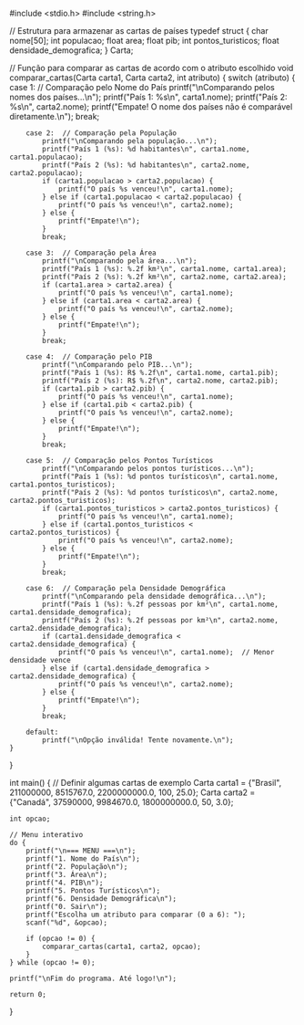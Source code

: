 #include <stdio.h>
#include <string.h>

// Estrutura para armazenar as cartas de países
typedef struct {
    char nome[50];
    int populacao;
    float area;
    float pib;
    int pontos_turisticos;
    float densidade_demografica;
} Carta;

// Função para comparar as cartas de acordo com o atributo escolhido
void comparar_cartas(Carta carta1, Carta carta2, int atributo) {
    switch (atributo) {
        case 1:  // Comparação pelo Nome do País
            printf("\nComparando pelos nomes dos países...\n");
            printf("País 1: %s\n", carta1.nome);
            printf("País 2: %s\n", carta2.nome);
            printf("Empate! O nome dos países não é comparável diretamente.\n");
            break;
        
        case 2:  // Comparação pela População
            printf("\nComparando pela população...\n");
            printf("País 1 (%s): %d habitantes\n", carta1.nome, carta1.populacao);
            printf("País 2 (%s): %d habitantes\n", carta2.nome, carta2.populacao);
            if (carta1.populacao > carta2.populacao) {
                printf("O país %s venceu!\n", carta1.nome);
            } else if (carta1.populacao < carta2.populacao) {
                printf("O país %s venceu!\n", carta2.nome);
            } else {
                printf("Empate!\n");
            }
            break;
        
        case 3:  // Comparação pela Área
            printf("\nComparando pela área...\n");
            printf("País 1 (%s): %.2f km²\n", carta1.nome, carta1.area);
            printf("País 2 (%s): %.2f km²\n", carta2.nome, carta2.area);
            if (carta1.area > carta2.area) {
                printf("O país %s venceu!\n", carta1.nome);
            } else if (carta1.area < carta2.area) {
                printf("O país %s venceu!\n", carta2.nome);
            } else {
                printf("Empate!\n");
            }
            break;
        
        case 4:  // Comparação pelo PIB
            printf("\nComparando pelo PIB...\n");
            printf("País 1 (%s): R$ %.2f\n", carta1.nome, carta1.pib);
            printf("País 2 (%s): R$ %.2f\n", carta2.nome, carta2.pib);
            if (carta1.pib > carta2.pib) {
                printf("O país %s venceu!\n", carta1.nome);
            } else if (carta1.pib < carta2.pib) {
                printf("O país %s venceu!\n", carta2.nome);
            } else {
                printf("Empate!\n");
            }
            break;
        
        case 5:  // Comparação pelos Pontos Turísticos
            printf("\nComparando pelos pontos turísticos...\n");
            printf("País 1 (%s): %d pontos turísticos\n", carta1.nome, carta1.pontos_turisticos);
            printf("País 2 (%s): %d pontos turísticos\n", carta2.nome, carta2.pontos_turisticos);
            if (carta1.pontos_turisticos > carta2.pontos_turisticos) {
                printf("O país %s venceu!\n", carta1.nome);
            } else if (carta1.pontos_turisticos < carta2.pontos_turisticos) {
                printf("O país %s venceu!\n", carta2.nome);
            } else {
                printf("Empate!\n");
            }
            break;
        
        case 6:  // Comparação pela Densidade Demográfica
            printf("\nComparando pela densidade demográfica...\n");
            printf("País 1 (%s): %.2f pessoas por km²\n", carta1.nome, carta1.densidade_demografica);
            printf("País 2 (%s): %.2f pessoas por km²\n", carta2.nome, carta2.densidade_demografica);
            if (carta1.densidade_demografica < carta2.densidade_demografica) {
                printf("O país %s venceu!\n", carta1.nome);  // Menor densidade vence
            } else if (carta1.densidade_demografica > carta2.densidade_demografica) {
                printf("O país %s venceu!\n", carta2.nome);
            } else {
                printf("Empate!\n");
            }
            break;
        
        default:
            printf("\nOpção inválida! Tente novamente.\n");
    }
}

int main() {
    // Definir algumas cartas de exemplo
    Carta carta1 = {"Brasil", 211000000, 8515767.0, 2200000000.0, 100, 25.0};
    Carta carta2 = {"Canadá", 37590000, 9984670.0, 1800000000.0, 50, 3.0};

    int opcao;
    
    // Menu interativo
    do {
        printf("\n=== MENU ===\n");
        printf("1. Nome do País\n");
        printf("2. População\n");
        printf("3. Área\n");
        printf("4. PIB\n");
        printf("5. Pontos Turísticos\n");
        printf("6. Densidade Demográfica\n");
        printf("0. Sair\n");
        printf("Escolha um atributo para comparar (0 a 6): ");
        scanf("%d", &opcao);
        
        if (opcao != 0) {
            comparar_cartas(carta1, carta2, opcao);
        }
    } while (opcao != 0);

    printf("\nFim do programa. Até logo!\n");
    
    return 0;
}

